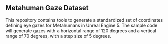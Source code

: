 ## Metahuman Gaze Dataset

This repository contains tools to generate a standardized set of coordinates defining eye gazes for Metahumans
in Unreal Engine 5. The sample code will generate gazes with a horizontal range of 120 degrees and a vertical
range of 70 degrees, with a step size of 5 degrees.